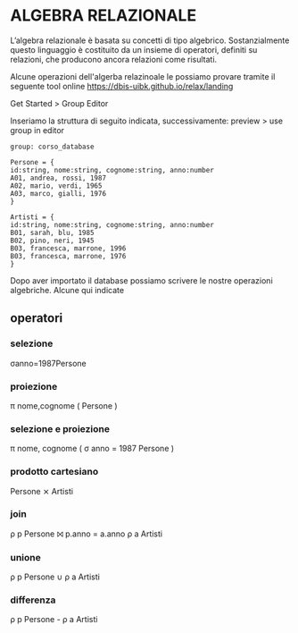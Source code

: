 
# ALGEBRA RELAZIONALE

L’algebra relazionale è basata su concetti di tipo algebrico. 
Sostanzialmente questo linguaggio è costituito da un insieme di operatori, definiti su relazioni, che producono ancora relazioni come risultati.

Alcune operazioni dell'algerba relazinoale le possiamo provare tramite il seguente tool online
https://dbis-uibk.github.io/relax/landing

Get Started > Group Editor

Inseriamo la struttura di seguito indicata, successivamente: preview > use group in editor
```
group: corso_database 

Persone = {
id:string, nome:string, cognome:string, anno:number
A01, andrea, rossi, 1987
A02, mario, verdi, 1965
A03, marco, gialli, 1976
}

Artisti = {
id:string, nome:string, cognome:string, anno:number
B01, sarah, blu, 1985
B02, pino, neri, 1945
B03, francesca, marrone, 1996
B03, francesca, marrone, 1976
}
```
Dopo aver importato il database possiamo scrivere le nostre operazioni algebriche.
Alcune qui indicate

## operatori

### selezione
σanno=1987Persone

### proiezione
π nome,cognome ( Persone )

### selezione e proiezione
π nome, cognome ( σ anno = 1987 Persone )

### prodotto cartesiano
Persone ⨯ Artisti

### join
ρ p Persone ⨝ p.anno = a.anno ρ a Artisti

### unione
ρ p Persone ∪ ρ a Artisti

### differenza
ρ p Persone - ρ a Artisti